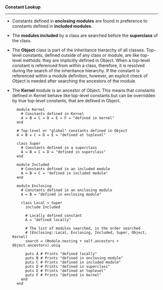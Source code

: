 **Constant Lookup**
- - -

- Constants defined in **enclosing modules** are found in preference to constants
defined in **included modules**.
- The **modules included** by a class are searched before the **superclass** of the class.
- The **Object** class is part of the inheritance hierarchy of all classes. Top-level constants,
  defined outside of any class or module, are like top-level methods: they are
  implicitly defined in Object. When a top-level constant is referenced from within
  a class, therefore, it is resolved during the search of the inheritance hierarchy. If
  the constant is referenced within a module definition, however, an explicit check
  of Object is needed after searching the ancestors of the module.
- The **Kernel** module is an ancestor of Object. This means that constants defined in
  Kernel behave like top-level constants but can be overridden by true top-level
  constants, that are defined in Object.

        module Kernel
          # Constants defined in Kernel
          A = B = C = D = E = F = "defined in kernel"
        end

        # Top-level or "global" constants defined in Object
        A = B = C = D = E = "defined at toplevel"

        class Super
          # Constants defined in a superclass
          A = B = C = D = "defined in superclass"
        end

        module Included
          # Constants defined in an included module
          A = B = C = "defined in included module"
        end

        module Enclosing
          # Constants defined in an enclosing module
          A = B = "defined in enclosing module"

          class Local < Super
            include Included

            # Locally defined constant
            A = "defined locally"

            # The list of modules searched, in the order searched
            # [Enclosing::Local, Enclosing, Included, Super, Object, Kernel]
            search = (Module.nesting + self.ancestors + Object.ancestors).uniq

            puts A # Prints "defined locally"
            puts B # Prints "defined in enclosing module"
            puts C # Prints "defined in included module"
            puts D # Prints "defined in superclass"
            puts E # Prints "defined at toplevel"
            puts F # Prints "defined in kernel"
          end
        end
